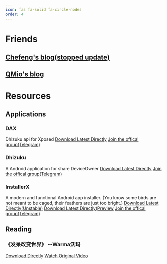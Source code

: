 ```yaml
---
icon: fas fa-solid fa-circle-nodes
order: 4
---
```


# Friends
## [Chefeng's blog(stopped update)](https://blog.17cd8.top/)

## [QMio's blog](https://qlmio.github.io/)

# Resources
## Applications
### DAX
Dhizuku api for Xposed
[Download Latest Directly](/assets/file/DAX_v1.5.apk)
[Join the offical group(Telegram)](https://t.me/Dhizuku)

### Dhizuku
A Android application for share DeviceOwner
[Download Latest Directly](/assets/file/Dhizuku_v2.8.apk)
[Join the offical group(Telegram)](https://t.me/Dhizuku)

### InstallerX
A modern and functional Android app installer. (You know some birds are not meant to be caged, their feathers are just too bright.)
[Download Latest Directly(Unstable)](/assets/file/InstallerX1.7(31)Unstable.apk)
[Download Latest Directly(Preview](/assets/file/InstallerX_1.7(31)preview.apk)
[Join the offical group(Telegram)](https://t.me/InstallerX)

## Reading
### 《发呆改变世界》 --Warma沃玛
[Download Directly](/assets/file/《发呆改变世界》沃玛（一次小练习）.pdf)
[Watch Original Video](https://www.bilibili.com/video/BV1oM4y1y7Q4/)
